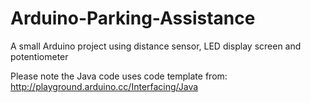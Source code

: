 # Arduino-Parking-Assistance
A small Arduino project using distance sensor, LED display screen and potentiometer

Please note the Java code uses code template from: 
  http://playground.arduino.cc/Interfacing/Java
